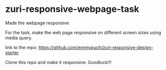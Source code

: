 # zuri-responsive-webpage-task
Made the webpage responsive


For the task, make the web page responsive on different screen sizes using media query.

link to the repo: https://github.com/emmypuch/zuri-responsive-design-starter

Clone this repo and make it responsive. Goodluck!!!
